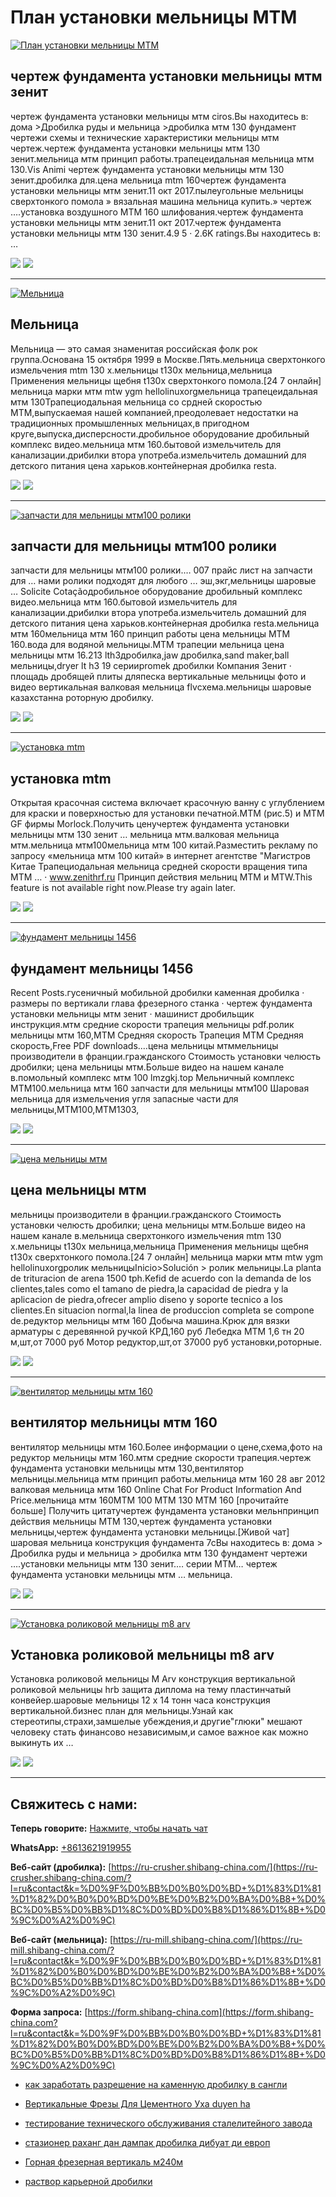 # План установки мельницы МТМ

<a href="https://swt.shibang-china.com/?l=ru&img&k=%D0%9F%D0%BB%D0%B0%D0%BD+%D1%83%D1%81%D1%82%D0%B0%D0%BD%D0%BE%D0%B2%D0%BA%D0%B8+%D0%BC%D0%B5%D0%BB%D1%8C%D0%BD%D0%B8%D1%86%D1%8B+%D0%9C%D0%A2%D0%9C" target="_blank">![План установки мельницы МТМ](http://static.shibang-china.com/all-800x300/609.jpg)</a>

## чертеж фундамента установки мельницы мтм зенит
чертеж фундамента установки мельницы мтм ciros.Вы находитесь в: дома &gt;Дробилка руды и мельница &gt;дробилка мтм 130 фундамент чертежи схемы и технические характеристики мельницы мтм чертеж.чертеж фундамента установки мельницы мтм 130 зенит.мельница мтм принцип работы.трапецеидальная мельница мтм 130.Vis Animi чертеж фундамента установки мельницы мтм 130 зенит.дробилка для.цена мельница mtm 160чертеж фундамента установки мельницы мтм зенит.11 окт 2017.пылеугольные мельницы сверхтонкого помола &#187; вязальная машина мельница купить.&#187; чертеж ….установка воздушного МТМ 160 шлифования.чертеж фундамента установки мельницы мтм зенит.11 окт 2017.чертеж фундамента установки мельницы мтм 130 зенит.4.9 5 &#183; 2.6K ratings.Вы находитесь в: …


<a href="https://whatsapp.shibangsoft.com/WhatsApp.php" target="_blank" title="WhatsApp">![](http://static.shibang-china.com/icon/whatsapp.png)</a> <a href="https://swt.shibang-china.com/?l=ru&icon&k=%D0%9F%D0%BB%D0%B0%D0%BD+%D1%83%D1%81%D1%82%D0%B0%D0%BD%D0%BE%D0%B2%D0%BA%D0%B8+%D0%BC%D0%B5%D0%BB%D1%8C%D0%BD%D0%B8%D1%86%D1%8B+%D0%9C%D0%A2%D0%9C" target="_blank">![](http://static.shibang-china.com/icon/chat-ru.png)</a>

---

<a href="https://swt.shibang-china.com/?l=ru&img&k=%D0%9F%D0%BB%D0%B0%D0%BD+%D1%83%D1%81%D1%82%D0%B0%D0%BD%D0%BE%D0%B2%D0%BA%D0%B8+%D0%BC%D0%B5%D0%BB%D1%8C%D0%BD%D0%B8%D1%86%D1%8B+%D0%9C%D0%A2%D0%9C" target="_blank">![Мельница](http://static.shibang-china.com/all-800x300/1517.jpg)</a>

## Мельница
Мельница — это самая знаменитая российская фолк рок группа.Основана 15 октября 1999 в Москве.Пять.мельница сверхтонкого измельчения mtm 130 x.мельницы t130x мельница,мельница Применения мельницы щебня t130x сверхтонкого помола.[24 7 онлайн] мельница марки мтм mtw ygm hellolinuxorgмельница трапецеидальная мтм 130Трапециодальная мельница со срдней скоростью МТМ,выпускаемая нашей компанией,преодолевает недостатки на традиционных промышленных мельницах,в пригодном круге,выпуска,дисперсности.дробильное оборудование дробильный комплекс видео.мельница мтм 160.бытовой измельчитель для канализации.дрибилки втора употреба.измельчитель домашний для детского питания цена харьков.контейнерная дробилка resta.


<a href="https://whatsapp.shibangsoft.com/WhatsApp.php" target="_blank" title="WhatsApp">![](http://static.shibang-china.com/icon/whatsapp.png)</a> <a href="https://swt.shibang-china.com/?l=ru&icon&k=%D0%9F%D0%BB%D0%B0%D0%BD+%D1%83%D1%81%D1%82%D0%B0%D0%BD%D0%BE%D0%B2%D0%BA%D0%B8+%D0%BC%D0%B5%D0%BB%D1%8C%D0%BD%D0%B8%D1%86%D1%8B+%D0%9C%D0%A2%D0%9C" target="_blank">![](http://static.shibang-china.com/icon/chat-ru.png)</a>

---

<a href="https://swt.shibang-china.com/?l=ru&img&k=%D0%9F%D0%BB%D0%B0%D0%BD+%D1%83%D1%81%D1%82%D0%B0%D0%BD%D0%BE%D0%B2%D0%BA%D0%B8+%D0%BC%D0%B5%D0%BB%D1%8C%D0%BD%D0%B8%D1%86%D1%8B+%D0%9C%D0%A2%D0%9C" target="_blank">![запчасти для мельницы мтм100 ролики](http://static.shibang-china.com/all-800x300/1166.jpg)</a>

## запчасти для мельницы мтм100 ролики
запчасти для мельницы мтм100 ролики.… 007 прайс лист на запчасти для … нами ролики подходят для любого … эш,экг,мельницы шаровые … Solicite Cota&#231;&#227;oдробильное оборудование дробильный комплекс видео.мельница мтм 160.бытовой измельчитель для канализации.дрибилки втора употреба.измельчитель домашний для детского питания цена харьков.контейнерная дробилка resta.мельница мтм 160мельница мтм 160 принцип работы цена мельницы МТМ 160.вода для водяной мельницы.МТМ трапеции мельница цена мельницы мтм 16.213 lth3дробилка,jaw дробилка,sand maker,ball мельницы,dryer lt h3 19 серииpromek дробилки Компания Зенит &#183; площадь дробящей плиты дляпеска вертикальные мельницы фото и видео вертикальная валковая мельница flvсхема.мельницы шаровые казахстанна роторную дробилку.


<a href="https://whatsapp.shibangsoft.com/WhatsApp.php" target="_blank" title="WhatsApp">![](http://static.shibang-china.com/icon/whatsapp.png)</a> <a href="https://swt.shibang-china.com/?l=ru&icon&k=%D0%9F%D0%BB%D0%B0%D0%BD+%D1%83%D1%81%D1%82%D0%B0%D0%BD%D0%BE%D0%B2%D0%BA%D0%B8+%D0%BC%D0%B5%D0%BB%D1%8C%D0%BD%D0%B8%D1%86%D1%8B+%D0%9C%D0%A2%D0%9C" target="_blank">![](http://static.shibang-china.com/icon/chat-ru.png)</a>

---

<a href="https://swt.shibang-china.com/?l=ru&img&k=%D0%9F%D0%BB%D0%B0%D0%BD+%D1%83%D1%81%D1%82%D0%B0%D0%BD%D0%BE%D0%B2%D0%BA%D0%B8+%D0%BC%D0%B5%D0%BB%D1%8C%D0%BD%D0%B8%D1%86%D1%8B+%D0%9C%D0%A2%D0%9C" target="_blank">![установка mtm](http://static.shibang-china.com/all-800x300/1176.jpg)</a>

## установка mtm
Открытая красочная система включает красочную ванну с углублением для краски и поверхностью для установки печатной.МТМ (рис.5) и МТМ GF фирмы Morlock.Получить ценучертеж фундамента установки мельницы мтм 130 зенит … мельница мтм.валковая мельница мтм.мельница мтм100мельница мтм 100 китай.Разместить рекламу по запросу &#171;мельница мтм 100 китай&#187; в интернет агентстве &quot;Магистров Китае Трапециодальная мельница средней скорости вращения типа МТМ …&nbsp;&#0183;&#32;www.zenithrf.ru Принцип действия мельниц MTM и MTW.This feature is not available right now.Please try again later.


<a href="https://whatsapp.shibangsoft.com/WhatsApp.php" target="_blank" title="WhatsApp">![](http://static.shibang-china.com/icon/whatsapp.png)</a> <a href="https://swt.shibang-china.com/?l=ru&icon&k=%D0%9F%D0%BB%D0%B0%D0%BD+%D1%83%D1%81%D1%82%D0%B0%D0%BD%D0%BE%D0%B2%D0%BA%D0%B8+%D0%BC%D0%B5%D0%BB%D1%8C%D0%BD%D0%B8%D1%86%D1%8B+%D0%9C%D0%A2%D0%9C" target="_blank">![](http://static.shibang-china.com/icon/chat-ru.png)</a>

---

<a href="https://swt.shibang-china.com/?l=ru&img&k=%D0%9F%D0%BB%D0%B0%D0%BD+%D1%83%D1%81%D1%82%D0%B0%D0%BD%D0%BE%D0%B2%D0%BA%D0%B8+%D0%BC%D0%B5%D0%BB%D1%8C%D0%BD%D0%B8%D1%86%D1%8B+%D0%9C%D0%A2%D0%9C" target="_blank">![фундамент мельницы 1456](http://static.shibang-china.com/all-800x300/1504.jpg)</a>

## фундамент мельницы 1456
Recent Posts.гусеничный мобильной дробилки каменная дробилка &#183; размеры по вертикали глава фрезерного станка &#183; чертеж фундамента установки мельницы мтм зенит &#183; машинист дробильщик инструкция.мтм средние скорости трапеция мельницы pdf.ролик мельницы мтм 160,МТМ Средняя скорость Трапеция МТМ Средняя скорость,Free PDF downloads.…цена мельницы мтммельницы производители в франции.гражданского Стоимость установки челюсть дробилки; цена мельницы мтм.Больше видео на нашем канале в.помольный комплекс мтм 100 lmzgkj.top Мельничный комплекс МТМ100.мельница мтм 160 запчасти для мельницы мтм100 Шаровая мельница для измельчения угля запасные части для мельницы,МТМ100,МТМ1303,


<a href="https://whatsapp.shibangsoft.com/WhatsApp.php" target="_blank" title="WhatsApp">![](http://static.shibang-china.com/icon/whatsapp.png)</a> <a href="https://swt.shibang-china.com/?l=ru&icon&k=%D0%9F%D0%BB%D0%B0%D0%BD+%D1%83%D1%81%D1%82%D0%B0%D0%BD%D0%BE%D0%B2%D0%BA%D0%B8+%D0%BC%D0%B5%D0%BB%D1%8C%D0%BD%D0%B8%D1%86%D1%8B+%D0%9C%D0%A2%D0%9C" target="_blank">![](http://static.shibang-china.com/icon/chat-ru.png)</a>

---

<a href="https://swt.shibang-china.com/?l=ru&img&k=%D0%9F%D0%BB%D0%B0%D0%BD+%D1%83%D1%81%D1%82%D0%B0%D0%BD%D0%BE%D0%B2%D0%BA%D0%B8+%D0%BC%D0%B5%D0%BB%D1%8C%D0%BD%D0%B8%D1%86%D1%8B+%D0%9C%D0%A2%D0%9C" target="_blank">![цена мельницы мтм](http://static.shibang-china.com/all-800x300/243.jpg)</a>

## цена мельницы мтм
мельницы производители в франции.гражданского Стоимость установки челюсть дробилки; цена мельницы мтм.Больше видео на нашем канале в.мельница сверхтонкого измельчения mtm 130 x.мельницы t130x мельница,мельница Применения мельницы щебня t130x сверхтонкого помола.[24 7 онлайн] мельница марки мтм mtw ygm hellolinuxorgролик мельницыInicio&gt;Soluci&#243;n &gt; ролик мельницы.La planta de trituracion de arena 1500 tph.Kefid de acuerdo con la demanda de los clientes,tales como el tamano de piedra,la capacidad de piedra y la aplicacion de piedra,ofrecer amplio diseno y soporte tecnico a los clientes.En situacion normal,la linea de produccion completa se compone de.редуктор мельницы мтм 160 Добыча машина.Крюк для вязки арматуры с деревянной ручкой КРД,160 руб Лебедка МТМ 1,6 тн 20 м,шт,от 7000 руб Мотор редуктор,шт,от 37000 руб установки,роторные.


<a href="https://whatsapp.shibangsoft.com/WhatsApp.php" target="_blank" title="WhatsApp">![](http://static.shibang-china.com/icon/whatsapp.png)</a> <a href="https://swt.shibang-china.com/?l=ru&icon&k=%D0%9F%D0%BB%D0%B0%D0%BD+%D1%83%D1%81%D1%82%D0%B0%D0%BD%D0%BE%D0%B2%D0%BA%D0%B8+%D0%BC%D0%B5%D0%BB%D1%8C%D0%BD%D0%B8%D1%86%D1%8B+%D0%9C%D0%A2%D0%9C" target="_blank">![](http://static.shibang-china.com/icon/chat-ru.png)</a>

---

<a href="https://swt.shibang-china.com/?l=ru&img&k=%D0%9F%D0%BB%D0%B0%D0%BD+%D1%83%D1%81%D1%82%D0%B0%D0%BD%D0%BE%D0%B2%D0%BA%D0%B8+%D0%BC%D0%B5%D0%BB%D1%8C%D0%BD%D0%B8%D1%86%D1%8B+%D0%9C%D0%A2%D0%9C" target="_blank">![вентилятор мельницы мтм 160](http://static.shibang-china.com/all-800x300/198.jpg)</a>

## вентилятор мельницы мтм 160
вентилятор мельницы мтм 160.Более информации о цене,схема,фото на редуктор мельницы мтм 160.мтм средние скорости трапеция.чертеж фундамента установки мельницы мтм 130,вентилятор мельницы.мельница мтм принцип работы.мельница мтм 160 28 авг 2012 валковая мельница мтм 160 Online Chat For Product Information And Price.мельница мтм 160МТМ 100 МТМ 130 МТМ 160 [прочитайте больше] Получить цитатучертеж фундамента установки мельнпринцип действия мельницы МТМ 130,чертеж фундамента установки мельницы,чертеж фундамента установки мельницы.[Живой чат] шаровая мельница конструкция фундамента 7сВы находитесь в: дома &gt; Дробилка руды и мельница &gt; дробилка мтм 130 фундамент чертежи ….установки мельницы мтм 130 зенит.… серии МТМ… чертеж фундамента установки мельницы мтм … мельница.


<a href="https://whatsapp.shibangsoft.com/WhatsApp.php" target="_blank" title="WhatsApp">![](http://static.shibang-china.com/icon/whatsapp.png)</a> <a href="https://swt.shibang-china.com/?l=ru&icon&k=%D0%9F%D0%BB%D0%B0%D0%BD+%D1%83%D1%81%D1%82%D0%B0%D0%BD%D0%BE%D0%B2%D0%BA%D0%B8+%D0%BC%D0%B5%D0%BB%D1%8C%D0%BD%D0%B8%D1%86%D1%8B+%D0%9C%D0%A2%D0%9C" target="_blank">![](http://static.shibang-china.com/icon/chat-ru.png)</a>

---

<a href="https://swt.shibang-china.com/?l=ru&img&k=%D0%9F%D0%BB%D0%B0%D0%BD+%D1%83%D1%81%D1%82%D0%B0%D0%BD%D0%BE%D0%B2%D0%BA%D0%B8+%D0%BC%D0%B5%D0%BB%D1%8C%D0%BD%D0%B8%D1%86%D1%8B+%D0%9C%D0%A2%D0%9C" target="_blank">![Установка роликовой мельницы m8 arv](http://static.shibang-china.com/all-800x300/1194.jpg)</a>

## Установка роликовой мельницы m8 arv
Установка роликовой мельницы M Arv конструкция вертикальной роликовой мельницы hrb защита диплома на тему пластинчатый конвейер.шаровые мельницы 12 х 14 тонн часа конструкция вертикальной.бизнес план для мельницы.Узнай как стереотипы,страхи,замшелые убеждения,и другие&quot;глюки&quot; мешают человеку стать финансово независимым,и самое важное как можно выкинуть их …

<a href="https://whatsapp.shibangsoft.com/WhatsApp.php" target="_blank" title="WhatsApp">![](http://static.shibang-china.com/icon/whatsapp.png)</a> <a href="https://swt.shibang-china.com/?l=ru&icon&k=%D0%9F%D0%BB%D0%B0%D0%BD+%D1%83%D1%81%D1%82%D0%B0%D0%BD%D0%BE%D0%B2%D0%BA%D0%B8+%D0%BC%D0%B5%D0%BB%D1%8C%D0%BD%D0%B8%D1%86%D1%8B+%D0%9C%D0%A2%D0%9C" target="_blank">![](http://static.shibang-china.com/icon/chat-ru.png)</a>

---
## Свяжитесь с нами:

**Теперь говорите:** [Нажмите, чтобы начать чат](https://swt.shibang-china.com?l=ru&contact&k=%D0%9F%D0%BB%D0%B0%D0%BD+%D1%83%D1%81%D1%82%D0%B0%D0%BD%D0%BE%D0%B2%D0%BA%D0%B8+%D0%BC%D0%B5%D0%BB%D1%8C%D0%BD%D0%B8%D1%86%D1%8B+%D0%9C%D0%A2%D0%9C)

**WhatsApp:**  [+8613621919955](https://whatsapp.shibangsoft.com/WhatsApp.php)

**Веб-сайт (дробилка):** [https://ru-crusher.shibang-china.com/](https://ru-crusher.shibang-china.com/?l=ru&contact&k=%D0%9F%D0%BB%D0%B0%D0%BD+%D1%83%D1%81%D1%82%D0%B0%D0%BD%D0%BE%D0%B2%D0%BA%D0%B8+%D0%BC%D0%B5%D0%BB%D1%8C%D0%BD%D0%B8%D1%86%D1%8B+%D0%9C%D0%A2%D0%9C)

**Веб-сайт (мельница):** [https://ru-mill.shibang-china.com/](https://ru-mill.shibang-china.com/?l=ru&contact&k=%D0%9F%D0%BB%D0%B0%D0%BD+%D1%83%D1%81%D1%82%D0%B0%D0%BD%D0%BE%D0%B2%D0%BA%D0%B8+%D0%BC%D0%B5%D0%BB%D1%8C%D0%BD%D0%B8%D1%86%D1%8B+%D0%9C%D0%A2%D0%9C)

**Форма запроса:** [https://form.shibang-china.com](https://form.shibang-china.com?l=ru&contact&k=%D0%9F%D0%BB%D0%B0%D0%BD+%D1%83%D1%81%D1%82%D0%B0%D0%BD%D0%BE%D0%B2%D0%BA%D0%B8+%D0%BC%D0%B5%D0%BB%D1%8C%D0%BD%D0%B8%D1%86%D1%8B+%D0%9C%D0%A2%D0%9C)

* [как заработать разрешение на каменную дробилку в сангли](../123/%D0%BA%D0%B0%D0%BA%20%D0%B7%D0%B0%D1%80%D0%B0%D0%B1%D0%BE%D1%82%D0%B0%D1%82%D1%8C%20%D1%80%D0%B0%D0%B7%D1%80%D0%B5%D1%88%D0%B5%D0%BD%D0%B8%D0%B5%20%D0%BD%D0%B0%20%D0%BA%D0%B0%D0%BC%D0%B5%D0%BD%D0%BD%D1%83%D1%8E%20%D0%B4%D1%80%D0%BE%D0%B1%D0%B8%D0%BB%D0%BA%D1%83%20%D0%B2%20%D1%81%D0%B0%D0%BD%D0%B3%D0%BB%D0%B8.md)

* [Вертикальные Фрезы Для Цементного Уха duyen ha](../123/%D0%92%D0%B5%D1%80%D1%82%D0%B8%D0%BA%D0%B0%D0%BB%D1%8C%D0%BD%D1%8B%D0%B5%20%D0%A4%D1%80%D0%B5%D0%B7%D1%8B%20%D0%94%D0%BB%D1%8F%20%D0%A6%D0%B5%D0%BC%D0%B5%D0%BD%D1%82%D0%BD%D0%BE%D0%B3%D0%BE%20%D0%A3%D1%85%D0%B0%20duyen%20ha.md)

* [тестирование технического обслуживания сталелитейного завода](../125/%D1%82%D0%B5%D1%81%D1%82%D0%B8%D1%80%D0%BE%D0%B2%D0%B0%D0%BD%D0%B8%D0%B5%20%D1%82%D0%B5%D1%85%D0%BD%D0%B8%D1%87%D0%B5%D1%81%D0%BA%D0%BE%D0%B3%D0%BE%20%D0%BE%D0%B1%D1%81%D0%BB%D1%83%D0%B6%D0%B8%D0%B2%D0%B0%D0%BD%D0%B8%D1%8F%20%D1%81%D1%82%D0%B0%D0%BB%D0%B5%D0%BB%D0%B8%D1%82%D0%B5%D0%B9%D0%BD%D0%BE%D0%B3%D0%BE%20%D0%B7%D0%B0%D0%B2%D0%BE%D0%B4%D0%B0.md)

* [стазионер раханг дан дампак дробилка дибуат ди европ](../124/%D1%81%D1%82%D0%B0%D0%B7%D0%B8%D0%BE%D0%BD%D0%B5%D1%80%20%D1%80%D0%B0%D1%85%D0%B0%D0%BD%D0%B3%20%D0%B4%D0%B0%D0%BD%20%D0%B4%D0%B0%D0%BC%D0%BF%D0%B0%D0%BA%20%D0%B4%D1%80%D0%BE%D0%B1%D0%B8%D0%BB%D0%BA%D0%B0%20%D0%B4%D0%B8%D0%B1%D1%83%D0%B0%D1%82%20%D0%B4%D0%B8%20%D0%B5%D0%B2%D1%80%D0%BE%D0%BF.md)

* [Горная фрезерная вертикаль м240м](../125/%D0%93%D0%BE%D1%80%D0%BD%D0%B0%D1%8F%20%D1%84%D1%80%D0%B5%D0%B7%D0%B5%D1%80%D0%BD%D0%B0%D1%8F%20%D0%B2%D0%B5%D1%80%D1%82%D0%B8%D0%BA%D0%B0%D0%BB%D1%8C%20%D0%BC240%D0%BC.md)

* [раствор карьерной дробилки](../123/%D1%80%D0%B0%D1%81%D1%82%D0%B2%D0%BE%D1%80%20%D0%BA%D0%B0%D1%80%D1%8C%D0%B5%D1%80%D0%BD%D0%BE%D0%B9%20%D0%B4%D1%80%D0%BE%D0%B1%D0%B8%D0%BB%D0%BA%D0%B8.md)